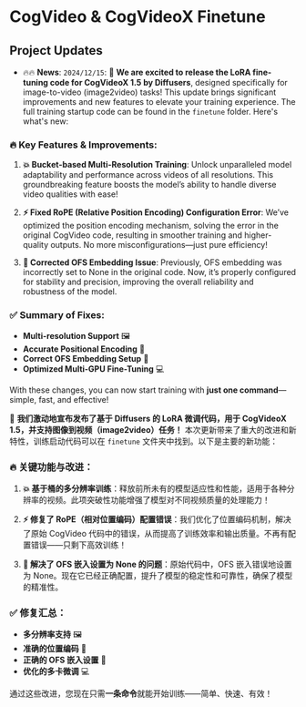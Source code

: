 # CogVideo & CogVideoX Finetune

## Project Updates
- 🔥🔥 **News**: ```2024/12/15```: 🚀 **We are excited to release the LoRA fine-tuning code for CogVideoX 1.5 by Diffusers**, designed specifically for image-to-video (image2video) tasks! This update brings significant improvements and new features to elevate your training experience. The full training startup code can be found in the `finetune` folder. Here's what's new:

### 🔥 Key Features & Improvements:
1. **💥 Bucket-based Multi-Resolution Training**: Unlock unparalleled model adaptability and performance across videos of all resolutions. This groundbreaking feature boosts the model’s ability to handle diverse video qualities with ease!
   
2. **⚡ Fixed RoPE (Relative Position Encoding) Configuration Error**: We’ve optimized the position encoding mechanism, solving the error in the original CogVideo code, resulting in smoother training and higher-quality outputs. No more misconfigurations—just pure efficiency!

3. **🔧 Corrected OFS Embedding Issue**: Previously, OFS embedding was incorrectly set to None in the original code. Now, it’s properly configured for stability and precision, improving the overall reliability and robustness of the model.

### ✅ Summary of Fixes:
- **Multi-resolution Support** 🖼️
- **Accurate Positional Encoding** 📍
- **Correct OFS Embedding Setup** 🔑
- **Optimized Multi-GPU Fine-Tuning** 💻

With these changes, you can now start training with **just one command**—simple, fast, and effective! 


🚀 **我们激动地宣布发布了基于 Diffusers 的 LoRA 微调代码，用于 CogVideoX 1.5，并支持图像到视频（image2video）任务！** 本次更新带来了重大的改进和新特性，训练启动代码可以在 `finetune` 文件夹中找到。以下是主要的新功能：

### 🔥 **关键功能与改进：**
1. **💥 基于桶的多分辨率训练**：释放前所未有的模型适应性和性能，适用于各种分辨率的视频。此项突破性功能增强了模型对不同视频质量的处理能力！
   
2. **⚡ 修复了 RoPE（相对位置编码）配置错误**：我们优化了位置编码机制，解决了原始 CogVideo 代码中的错误，从而提高了训练效率和输出质量。不再有配置错误——只剩下高效训练！

3. **🔧 解决了 OFS 嵌入设置为 None 的问题**：原始代码中，OFS 嵌入错误地设置为 None。现在它已经正确配置，提升了模型的稳定性和可靠性，确保了模型的精准性。

### ✅ **修复汇总：**
- **多分辨率支持** 🖼️
- **准确的位置编码** 📍
- **正确的 OFS 嵌入设置** 🔑
- **优化的多卡微调** 💻

通过这些改进，您现在只需**一条命令**就能开始训练——简单、快速、有效！




